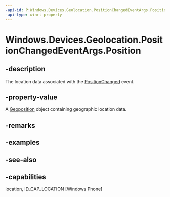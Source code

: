 ```yaml
---
-api-id: P:Windows.Devices.Geolocation.PositionChangedEventArgs.Position
-api-type: winrt property
---
```


<!-- Property syntax
public Windows.Devices.Geolocation.Geoposition Position { get; }
-->

# Windows.Devices.Geolocation.PositionChangedEventArgs.Position

## -description
The location data associated with the [PositionChanged](geolocator_positionchanged.md) event.

## -property-value
A [Geoposition](geoposition.md) object containing geographic location data.

## -remarks

## -examples

## -see-also


## -capabilities
location, ID_CAP_LOCATION [Windows Phone]